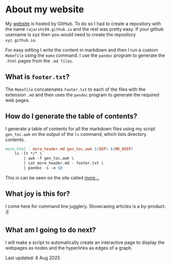 # About my website

My [website](https://rajarshi99.github.io/)
is hosted by GitHub.
To do so I had to create a repository
with the name `rajarshi99.github.io`
and the rest was pretty easy.
If your github username is xyz
then you would need to create
the repository `xyz.github.io`.

For easy editing I write the content in markdown
and then I run a custom `Makefile`
using the `make` command.
I use the `pandoc` program
to generate the `.html` pages
from the `.md files`.

## What is `footer.txt`?

The `Makefile` concatenates `footer.txt`
to each of the files with the extension `.md`
and then uses the `pandoc` program
to generate the required web pages.

## How do I generate the table of contents?

I generate a table of contents
for all the markdown files
using my script `gen_toc.awk`
on the output of the `ls` command,
which lists directory contents.
```Makefile
more.html : more_header.md gen_toc.awk $(DEP) $(MD_DEEP)
	ls -lt */* \
		| awk -f gen_toc.awk \
		| cat more_header.md - footer.txt \
		| pandoc -s -o $@
```
This is can be seen on the site called
[more...](https://rajarshi99.github.io/more.html)

## What joy is this for?

I come here for command line jugglery.
Showcasing articles is a by-product. ✌️

## What am I going to do next?

I will make a script
to automatically create an interactive page
to display the webpages as nodes
and the hyperlinks as edges of a graph.

Last updated: 8 Aug 2025
